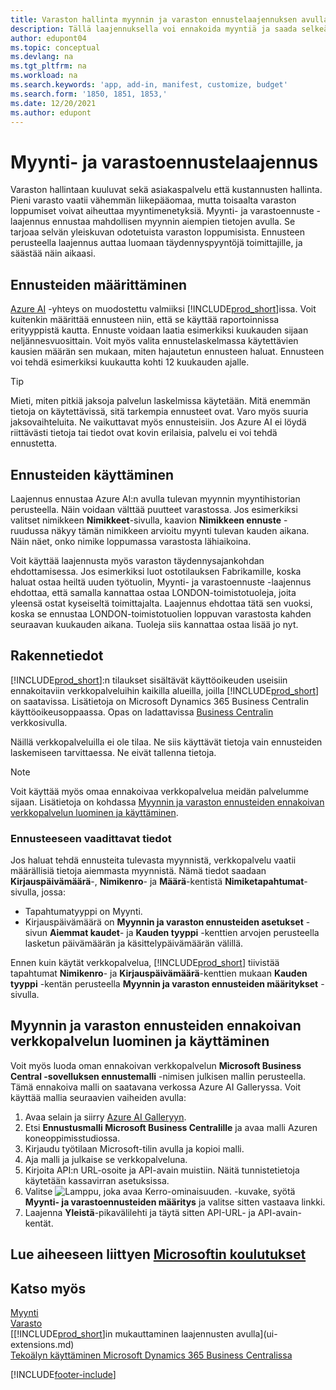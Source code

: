 ```yaml
---
title: Varaston hallinta myynnin ja varaston ennustelaajennuksen avulla | Microsoft Docs
description: Tällä laajennuksella voi ennakoida myyntiä ja saada selkeän käsityksen odotettavissa olevista varaston loppumisesta. Se myös auttaa luomaan täydennyspyyntöjä toimittajille.
author: edupont04
ms.topic: conceptual
ms.devlang: na
ms.tgt_pltfrm: na
ms.workload: na
ms.search.keywords: 'app, add-in, manifest, customize, budget'
ms.search.form: '1850, 1851, 1853,'
ms.date: 12/20/2021
ms.author: edupont
---
```


# <a name="the-sales-and-inventory-forecast-extension"></a><a name="the-sales-and-inventory-forecast-extension"></a><a name="the-sales-and-inventory-forecast-extension"></a>Myynti- ja varastoennustelaajennus

Varaston hallintaan kuuluvat sekä asiakaspalvelu että kustannusten hallinta. Pieni varasto vaatii vähemmän liikepääomaa, mutta toisaalta varaston loppumiset voivat aiheuttaa myyntimenetyksiä. Myynti- ja varastoennuste -laajennus ennustaa mahdollisen myynnin aiempien tietojen avulla. Se tarjoaa selvän yleiskuvan odotetuista varaston loppumisista. Ennusteen perusteella laajennus auttaa luomaan täydennyspyyntöjä toimittajille, ja säästää näin aikaasi.  

## <a name="setting-up-forecasting"></a><a name="setting-up-forecasting"></a><a name="setting-up-forecasting"></a>Ennusteiden määrittäminen

[Azure AI](https://azure.microsoft.com/overview/ai-platform/) -yhteys on muodostettu valmiiksi [!INCLUDE[prod_short](includes/prod_short.md)]issa. Voit kuitenkin määrittää ennusteen niin, että se käyttää raportoinnissa erityyppistä kautta. Ennuste voidaan laatia esimerkiksi kuukauden sijaan neljännesvuosittain. Voit myös valita ennustelaskelmassa käytettävien kausien määrän sen mukaan, miten hajautetun ennusteen haluat. Ennusteen voi tehdä esimerkiksi kuukautta kohti 12 kuukauden ajalle.

> [!TIP]  
> Mieti, miten pitkiä jaksoja palvelun laskelmissa käytetään. Mitä enemmän tietoja on käytettävissä, sitä tarkempia ennusteet ovat. Varo myös suuria jaksovaihteluita. Ne vaikuttavat myös ennusteisiin. Jos Azure AI ei löydä riittävästi tietoja tai tiedot ovat kovin erilaisia, palvelu ei voi tehdä ennustetta.

## <a name="use-the-forecasts"></a><a name="use-the-forecasts"></a><a name="use-the-forecasts"></a>Ennusteiden käyttäminen

Laajennus ennustaa Azure AI:n avulla tulevan myynnin myyntihistorian perusteella. Näin voidaan välttää puutteet varastossa. Jos esimerkiksi valitset nimikkeen **Nimikkeet**-sivulla, kaavion **Nimikkeen ennuste** -ruudussa näkyy tämän nimikkeen arvioitu myynti tulevan kauden aikana. Näin näet, onko nimike loppumassa varastosta lähiaikoina.  

Voit käyttää laajennusta myös varaston täydennysajankohdan ehdottamisessa. Jos esimerkiksi luot ostotilauksen Fabrikamille, koska haluat ostaa heiltä uuden työtuolin, Myynti- ja varastoennuste -laajennus ehdottaa, että samalla kannattaa ostaa LONDON-toimistotuoleja, joita yleensä ostat kyseiseltä toimittajalta. Laajennus ehdottaa tätä sen vuoksi, koska se ennustaa LONDON-toimistotuolien loppuvan varastosta kahden seuraavan kuukauden aikana. Tuoleja siis kannattaa ostaa lisää jo nyt.  

## <a name="design-details"></a><a name="design-details"></a><a name="design-details"></a>Rakennetiedot

[!INCLUDE[prod_short](includes/prod_short.md)]:n tilaukset sisältävät käyttöoikeuden useisiin ennakoitaviin verkkopalveluihin kaikilla alueilla, joilla [!INCLUDE[prod_short](includes/prod_short.md)] on saatavissa. Lisätietoja on Microsoft Dynamics 365 Business Centralin käyttöoikeusoppaassa. Opas on ladattavissa [Business Centralin](https://dynamics.microsoft.com/en-us/business-central/overview/) verkkosivulla. 

Näillä verkkopalveluilla ei ole tilaa. Ne siis käyttävät tietoja vain ennusteiden laskemiseen tarvittaessa. Ne eivät tallenna tietoja.

> [!NOTE]  
>   Voit käyttää myös omaa ennakoivaa verkkopalvelua meidän palvelumme sijaan. Lisätietoja on kohdassa [Myynnin ja varaston ennusteiden ennakoivan verkkopalvelun luominen ja käyttäminen](#AnchorText). 

### <a name="data-required-for-forecast"></a><a name="data-required-for-forecast"></a><a name="data-required-for-forecast"></a>Ennusteeseen vaadittavat tiedot

Jos haluat tehdä ennusteita tulevasta myynnistä, verkkopalvelu vaatii määrällisiä tietoja aiemmasta myynnistä. Nämä tiedot saadaan **Kirjauspäivämäärä**-, **Nimikenro**- ja **Määrä**-kentistä **Nimiketapahtumat**-sivulla, jossa:

- Tapahtumatyyppi on Myynti.
- Kirjauspäivämäärä on **Myynnin ja varaston ennusteiden asetukset** -sivun **Aiemmat kaudet**- ja **Kauden tyyppi** -kenttien arvojen perusteella lasketun päivämäärän ja käsittelypäivämäärän välillä.

Ennen kuin käytät verkkopalvelua, [!INCLUDE[prod_short](includes/prod_short.md)] tiivistää tapahtumat **Nimikenro**- ja **Kirjauspäivämäärä**-kenttien mukaan **Kauden tyyppi** -kentän perusteella **Myynnin ja varaston ennusteiden määritykset** -sivulla.

## <a name="a-nameanchortext-acreate-and-use-your-own-predictive-web-service-for-sales-and-inventory-forecasts"></a><a name="a-nameanchortext-acreate-and-use-your-own-predictive-web-service-for-sales-and-inventory-forecasts"></a><a name="a-nameanchortext-acreate-and-use-your-own-predictive-web-service-for-sales-and-inventory-forecasts"></a><a name="AnchorText"> </a>Myynnin ja varaston ennusteiden ennakoivan verkkopalvelun luominen ja käyttäminen

Voit myös luoda oman ennakoivan verkkopalvelun **Microsoft Business Central -sovelluksen ennustemalli** -nimisen julkisen mallin perusteella. Tämä ennakoiva malli on saatavana verkossa Azure AI Galleryssa. Voit käyttää mallia seuraavien vaiheiden avulla:  

1. Avaa selain ja siirry [Azure AI Galleryyn](https://go.microsoft.com/fwlink/?linkid=828352).  
2. Etsi **Ennustusmalli Microsoft Business Centralille** ja avaa malli Azuren koneoppimisstudiossa.  
3. Kirjaudu työtilaan Microsoft-tilin avulla ja kopioi malli.  
4. Aja malli ja julkaise se verkkopalveluna.  
5. Kirjoita API:n URL-osoite ja API-avain muistiin. Näitä tunnistetietoja käytetään kassavirran asetuksissa.  
6. Valitse ![Lamppu, joka avaa Kerro-ominaisuuden.](media/ui-search/search_small.png "Kerro, mitä haluat tehdä") -kuvake, syötä **Myynti- ja varastoennusteiden määritys** ja valitse sitten vastaava linkki.  
7. Laajenna **Yleistä**-pikavälilehti ja täytä sitten API-URL- ja API-avain-kentät.  

## <a name="see-related-microsoft-training"></a><a name="see-related-microsoft-training"></a><a name="see-related-microsoft-training"></a>Lue aiheeseen liittyen [Microsoftin koulutukset](/training/modules/use-sales-inventory-forecast-extension/)

## <a name="see-also"></a><a name="see-also"></a><a name="see-also"></a>Katso myös

[Myynti](sales-manage-sales.md)  
[Varasto](inventory-manage-inventory.md)  
[[!INCLUDE[prod_short](includes/prod_short.md)]in mukauttaminen laajennusten avulla](ui-extensions.md)  
[Tekoälyn käyttäminen Microsoft Dynamics 365 Business Centralissa](/training/paths/use-artificial-intelligence/)  

[!INCLUDE[footer-include](includes/footer-banner.md)]
